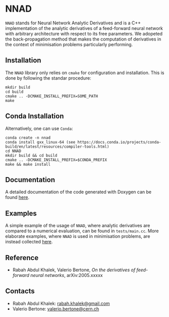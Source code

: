 # NNAD

`NNAD` stands for Neural Network Analytic Derivatives and is a C++ implementation of the analytic derivatives of a feed-forward neural network with arbitrary architecture with respect to its free parameters. We adopeted the back-propagation method that makes the computation of derivatives in the context of minimisation problems particularly performing.

## Installation

The `NNAD` library only relies on `cmake` for configuration and installation. This is done by following the standar procedure:
```
mkdir build
cd build
cmake .. -DCMAKE_INSTALL_PREFIX=SOME_PATH
make
```

## Conda Installation

Alternatively, one can use `Conda`:
```
conda create -n nnad
conda install gxx_linux-64 (see https://docs.conda.io/projects/conda-build/en/latest/resources/compiler-tools.html)
cd NNAD
mkdir build && cd build
cmake .. -DCMAKE_INSTALL_PREFIX=$CONDA_PREFIX
make && make install
```

## Documentation

A detailed documentation of the code generated with Doxygen can be found [here](https://vbertone.github.io/NNAD/html/index.html).

## Examples

A simple example of the usage of `NNAD`, where analytic derivatives are compared to a numerical evaluation, can be found in `tests/main.cc`. More elaborate examples, where `NNAD` is used in minimisation problems, are instead collected [here](https://github.com/rabah-khalek/NNAD-Interface).

## Reference

- Rabah Abdul Khalek, Valerio Bertone, *On the derivatives of feed-forward neural networks*, arXiv:2005.xxxxx

## Contacts

- Rabah Abdul Khalek: rabah.khalek@gmail.com
- Valerio Bertone: valerio.bertone@cern.ch
